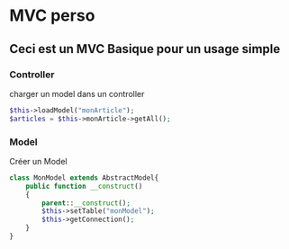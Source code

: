 # MVC perso
## Ceci est un MVC Basique pour un usage simple

### Controller
charger un model dans un controller
```php
$this->loadModel("monArticle");
$articles = $this->monArticle->getAll();
```
### Model
Créer un Model
```php
class MonModel extends AbstractModel{
    public function __construct()
    {
        parent::__construct();
        $this->setTable("monModel");
        $this->getConnection();
    }
}
```